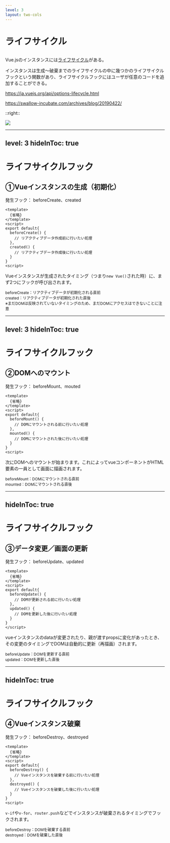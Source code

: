 ```yaml
---
level: 3
layout: two-cols
---
```

# <logos-vue /> ライフサイクル
##
Vue.jsのインスタンスには[ライフサイクル](https://ja.vuejs.org/guide/essentials/lifecycle.html#registering-lifecycle-hooks)がある。

インスタンスは生成〜破棄までのライフサイクルの中に幾つかのライフサイクルフックという関数があり、ライフサイクルフックにはユーザが任意のコードを追加することができる。

https://ja.vuejs.org/api/options-lifecycle.html

https://swallow-incubate.com/archives/blog/20190422/

::right::

<img src="https://ja.vuejs.org/assets/lifecycle.MuZLBFAS.png" class="ml-10 w-70 h-auto" />

---
level: 3
hideInToc: true
---
# <logos-vue /> ライフサイクルフック
## ①Vueインスタンスの生成（初期化）
発生フック： beforeCreate、created

```vue
<template>
  {省略}
</template>
<script>
export default{
  beforeCreate() {
    // リアクティブデータ作成前に行いたい処理
  },
  created() {
    // リアクティブデータ作成後に行いたい処理
  }
}
<script>
```

Vueインスタンスが生成されたタイミング（つまり`new Vue()`された時）に、まず2つにフックが呼び出されます。

<p style="font-size:12px;">
  beforeCreate：リアクティブデータが初期化される直前<br>
  created：リアクティブデータが初期化された直後<br>
  ※まだDOMは反映されていないタイミングのため、まだDOMにアクセスはできないことに注意
</p>

<style>
.slidev-code{
  font-size: 10px !important;
  line-height: 1.3 !important;
}
</style>

---
level: 3
hideInToc: true
---
# <logos-vue /> ライフサイクルフック
## ②DOMへのマウント
発生フック： beforeMount、mouted

```vue
<template>
  {省略}
</template>
<script>
export default{
  beforeMount() {
    // DOMにマウントされる前に行いたい処理
  },
  mounted() {
    // DOMにマウントされた後に行いたい処理
  }
}
<script>
```

次にDOMへのマウントが始まります。これによってvueコンポーネントがHTML要素の一員として画面に描画されます。
<p style="font-size:12px;">
  beforeMount：DOMにマウントされる直前<br>
  mounted：DOMにマウントされる直後
</p>

<style>
.slidev-code{
  font-size: 10px !important;
  line-height: 1.3 !important;
}
</style>

---
hideInToc: true
---
# <logos-vue /> ライフサイクルフック
## ③データ変更／画面の更新
発生フック： beforeUpdate、updated

```vue
<template>
  {省略}
</template>
<script>
export default{
  beforeUpdate() {
    // DOMが更新される前に行いたい処理
  },
  updated() {
    // DOMを更新した後に行いたい処理
  }
}
</script>
```

vueインスタンスのdataが変更されたり、親が渡すpropsに変化があったとき、
その変更のタイミングでDOMは自動的に更新（再描画）されます。
<p style="font-size:12px;">
  beforeUpdate：DOMを更新する直前<br>
  updated：DOMを更新した直後
</p>

<style>
.slidev-code{
  font-size: 10px !important;
  line-height: 1.3 !important;
}
</style>
---
hideInToc: true
---
# <logos-vue /> ライフサイクルフック
## ④Vueインスタンス破棄
発生フック： beforeDestroy、destroyed

```vue
<template>
  {省略}
</template>
<script>
export default{
  beforeDestroy() {
    // Vueインスタンスを破棄する前に行いたい処理
  },
  destroyed() {
    // Vueインスタンスを破棄した後に行いたい処理
  }
}
<script>
```

`v-if`や`v-for`、`router.push`などでインスタンスが破棄されるタイミングでフックされます。
<p style="font-size:12px;">
  beforeDestroy：DOMを破棄する直前<br>
  destroyed：DOMを破棄した直後
</p>